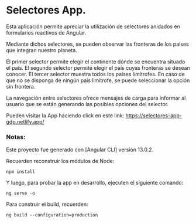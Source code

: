 # Selectores App.

Esta aplicación permite apreciar la utilización de selectores anidados en formularios reactivos de Angular.

Mediante dichos selectores, se pueden observar las fronteras de los países que integran nuestro planeta.

El primer selector permite elegir el continente dónde se encuentra situado el país. El segundo selector permite elegir el país cuyas fronteras se desean conocer. El tercer selector muestra todos los países limítrofes. En caso de que no se disponga de ningún país limítrofe, se puede seleccionar la opción sin frontera.

La navegación entre selectores ofrece mensajes de carga para informar al usuario que se están generando las posibles opciones del selector.

Pueden visitar la App haciendo click en este link: https://selectores-app-gdp.netlify.app/

### Notas:

Este proyecto fue generado con [Angular CLI] versión 13.0.2.

Recuerden reconstruir los módulos de Node:

```
npm install
```

Y luego, para probar la app en desarrollo, ejecuten el siguiente comando:

```
ng serve -o
```

Para construir el build, recuerden:

```
ng build --configuration=production
```